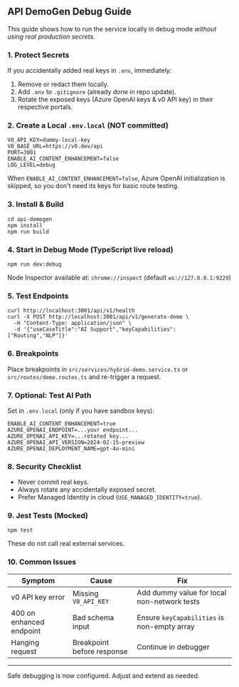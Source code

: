 ## API DemoGen Debug Guide

This guide shows how to run the service locally in debug mode *without using real production secrets*.

### 1. Protect Secrets
If you accidentally added real keys in `.env`, immediately:
1. Remove or redact them locally.
2. Add `.env` to `.gitignore` (already done in repo update).
3. Rotate the exposed keys (Azure OpenAI keys & v0 API key) in their respective portals.

### 2. Create a Local `.env.local` (NOT committed)
```
V0_API_KEY=dummy-local-key
V0_BASE_URL=https://v0.dev/api
PORT=3001
ENABLE_AI_CONTENT_ENHANCEMENT=false
LOG_LEVEL=debug
```
When `ENABLE_AI_CONTENT_ENHANCEMENT=false`, Azure OpenAI initialization is skipped, so you don't need its keys for basic route testing.

### 3. Install & Build
```
cd api-demogen
npm install
npm run build
```

### 4. Start in Debug Mode (TypeScript live reload)
```
npm run dev:debug
```
Node Inspector available at: `chrome://inspect` (default `ws://127.0.0.1:9229`)

### 5. Test Endpoints
```
curl http://localhost:3001/api/v1/health
curl -X POST http://localhost:3001/api/v1/generate-demo \
  -H "Content-Type: application/json" \
  -d '{"useCaseTitle":"AI Support","keyCapabilities":["Routing","NLP"]}'
```

### 6. Breakpoints
Place breakpoints in `src/services/hybrid-demo.service.ts` or `src/routes/demo.routes.ts` and re-trigger a request.

### 7. Optional: Test AI Path
Set in `.env.local` (only if you have sandbox keys):
```
ENABLE_AI_CONTENT_ENHANCEMENT=true
AZURE_OPENAI_ENDPOINT=...your endpoint...
AZURE_OPENAI_API_KEY=...rotated key...
AZURE_OPENAI_API_VERSION=2024-02-15-preview
AZURE_OPENAI_DEPLOYMENT_NAME=gpt-4o-mini
```

### 8. Security Checklist
- Never commit real keys.
- Always rotate any accidentally exposed secret.
- Prefer Managed Identity in cloud (`USE_MANAGED_IDENTITY=true`).

### 9. Jest Tests (Mocked)
```
npm test
```
These do not call real external services.

### 10. Common Issues
| Symptom | Cause | Fix |
|---------|-------|-----|
| v0 API key error | Missing `V0_API_KEY` | Add dummy value for local non-network tests |
| 400 on enhanced endpoint | Bad schema input | Ensure `keyCapabilities` is non-empty array |
| Hanging request | Breakpoint before response | Continue in debugger |

---
Safe debugging is now configured. Adjust and extend as needed.